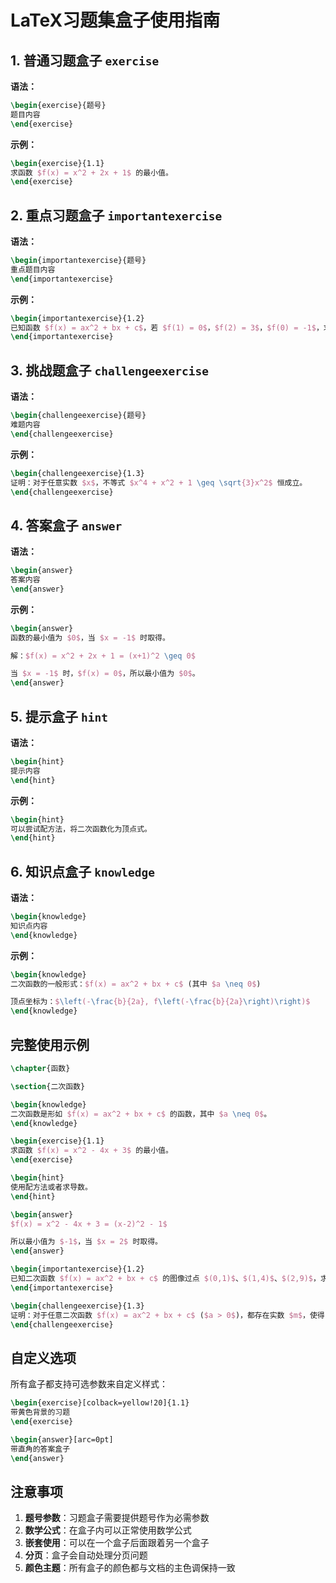 # LaTeX习题集盒子使用指南

## 1. 普通习题盒子 `exercise`

**语法：**
```latex
\begin{exercise}{题号}
题目内容
\end{exercise}
```

**示例：**
```latex
\begin{exercise}{1.1}
求函数 $f(x) = x^2 + 2x + 1$ 的最小值。
\end{exercise}
```

## 2. 重点习题盒子 `importantexercise`

**语法：**
```latex
\begin{importantexercise}{题号}
重点题目内容
\end{importantexercise}
```

**示例：**
```latex
\begin{importantexercise}{1.2}
已知函数 $f(x) = ax^2 + bx + c$，若 $f(1) = 0$，$f(2) = 3$，$f(0) = -1$，求 $a$、$b$、$c$ 的值。
\end{importantexercise}
```

## 3. 挑战题盒子 `challengeexercise`

**语法：**
```latex
\begin{challengeexercise}{题号}
难题内容
\end{challengeexercise}
```

**示例：**
```latex
\begin{challengeexercise}{1.3}
证明：对于任意实数 $x$，不等式 $x^4 + x^2 + 1 \geq \sqrt{3}x^2$ 恒成立。
\end{challengeexercise}
```

## 4. 答案盒子 `answer`

**语法：**
```latex
\begin{answer}
答案内容
\end{answer}
```

**示例：**
```latex
\begin{answer}
函数的最小值为 $0$，当 $x = -1$ 时取得。

解：$f(x) = x^2 + 2x + 1 = (x+1)^2 \geq 0$

当 $x = -1$ 时，$f(x) = 0$，所以最小值为 $0$。
\end{answer}
```

## 5. 提示盒子 `hint`

**语法：**
```latex
\begin{hint}
提示内容
\end{hint}
```

**示例：**
```latex
\begin{hint}
可以尝试配方法，将二次函数化为顶点式。
\end{hint}
```

## 6. 知识点盒子 `knowledge`

**语法：**
```latex
\begin{knowledge}
知识点内容
\end{knowledge}
```

**示例：**
```latex
\begin{knowledge}
二次函数的一般形式：$f(x) = ax^2 + bx + c$ (其中 $a \neq 0$)

顶点坐标为：$\left(-\frac{b}{2a}, f\left(-\frac{b}{2a}\right)\right)$
\end{knowledge}
```

## 完整使用示例

```latex
\chapter{函数}

\section{二次函数}

\begin{knowledge}
二次函数是形如 $f(x) = ax^2 + bx + c$ 的函数，其中 $a \neq 0$。
\end{knowledge}

\begin{exercise}{1.1}
求函数 $f(x) = x^2 - 4x + 3$ 的最小值。
\end{exercise}

\begin{hint}
使用配方法或者求导数。
\end{hint}

\begin{answer}
$f(x) = x^2 - 4x + 3 = (x-2)^2 - 1$

所以最小值为 $-1$，当 $x = 2$ 时取得。
\end{answer}

\begin{importantexercise}{1.2}
已知二次函数 $f(x) = ax^2 + bx + c$ 的图像过点 $(0,1)$、$(1,4)$、$(2,9)$，求该函数的解析式。
\end{importantexercise}

\begin{challengeexercise}{1.3}
证明：对于任意二次函数 $f(x) = ax^2 + bx + c$ ($a > 0$)，都存在实数 $m$，使得 $f(x) \geq m$ 对所有实数 $x$ 成立。
\end{challengeexercise}
```

## 自定义选项

所有盒子都支持可选参数来自定义样式：

```latex
\begin{exercise}[colback=yellow!20]{1.1}
带黄色背景的习题
\end{exercise}

\begin{answer}[arc=0pt]
带直角的答案盒子
\end{answer}
```

## 注意事项

1. **题号参数**：习题盒子需要提供题号作为必需参数
2. **数学公式**：在盒子内可以正常使用数学公式
3. **嵌套使用**：可以在一个盒子后面跟着另一个盒子
4. **分页**：盒子会自动处理分页问题
5. **颜色主题**：所有盒子的颜色都与文档的主色调保持一致
